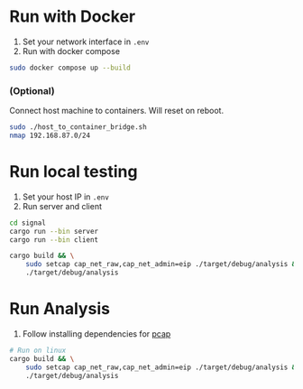 # Run with Docker
1. Set your network interface in `.env`
2. Run with docker compose
```bash
sudo docker compose up --build
```

### (Optional)
Connect host machine to containers. Will reset on reboot.
```bash
sudo ./host_to_container_bridge.sh
nmap 192.168.87.0/24 
```

# Run local testing
1. Set your host IP in `.env`
2. Run server and client
```bash
cd signal
cargo run --bin server
cargo run --bin client
```

```bash
cargo build && \
    sudo setcap cap_net_raw,cap_net_admin=eip ./target/debug/analysis && \
    ./target/debug/analysis
```

# Run Analysis
1. Follow installing dependencies for [pcap](https://github.com/rust-pcap/pcap)
```bash
# Run on linux
cargo build && \
    sudo setcap cap_net_raw,cap_net_admin=eip ./target/debug/analysis && \
    ./target/debug/analysis
```